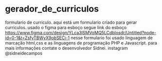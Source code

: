 # gerador_de_curriculos
formulario de curriculo.
aqui está um formulario criado para gerar curriculos.
usado o figma para esboço segue link do esboço https://www.figma.com/design/YLca3lSMVoMQ5LCdbIosdr/Untitled?node-id=0-1&t=ZsfyTBWyX9obSECi-1
nesse formulario foi usado linguagem de marcação html,css e as linguagens de programação PHP e Javascript.
para mais informações contate o desenvolvedor Sidnei. instagram @sidneidecampos
